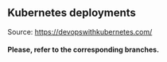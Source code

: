 ## Kubernetes deployments
Source: https://devopswithkubernetes.com/
#### Please, refer to the corresponding branches.
